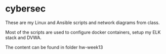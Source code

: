# cybersec

These are my Linux and Ansible scripts and network diagrams from class.

Most of the scripts are used to configure docker containers, setup my ELK stack and DVWA.

The content can be found in folder hw-week13
